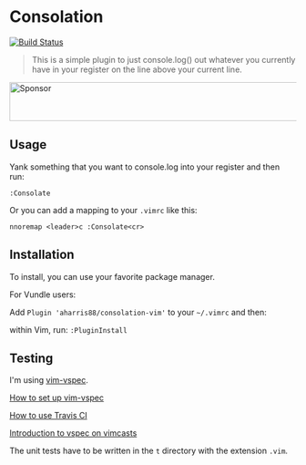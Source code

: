 # Consolation

[![Build Status][travis-badge]][travis-page]

[travis-badge]: https://api.travis-ci.org/aharris88/consolation-vim.svg?branch=master
[travis-page]: https://travis-ci.org/aharris88/consolation-vim

> This is a simple plugin to just console.log() out whatever you currently have in your register on the line above your current line.

<a href="https://app.codesponsor.io/link/3owRGftAkghuGdjHaa955zEJ/agarrharr/consolation-vim" rel="nofollow"><img src="https://app.codesponsor.io/embed/3owRGftAkghuGdjHaa955zEJ/agarrharr/consolation-vim.svg" style="width: 888px; height: 68px;" alt="Sponsor" /></a>

## Usage

Yank something that you want to console.log into your register and then run:

```
:Consolate
```

Or you can add a mapping to your `.vimrc` like this:

```
nnoremap <leader>c :Consolate<cr>
```

## Installation

To install, you can use your favorite package manager.

For Vundle users:

Add `Plugin 'aharris88/consolation-vim'` to your `~/.vimrc` and then:

within Vim, run: `:PluginInstall`


## Testing

I'm using [vim-vspec](https://github.com/kana/vim-vspec).

[How to set up vim-vspec](http://whileimautomaton.net/2013/02/13211500)

[How to use Travis CI](http://whileimautomaton.net/2013/02/08211255)

[Introduction to vspec on vimcasts](http://vimcasts.org/episodes/an-introduction-to-vspec/)

The unit tests have to be written in the `t` directory with the extension `.vim`.
